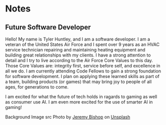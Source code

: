 # Notes

## Future Software Developer  

Hello! My name is Tyler Huntley, and I am a software developer. I am a veteran of the United States Air Force and I spent over 9 years as an HVAC service technician repairing and maintaining heating equipment and building great relationships with my clients. I have a strong attention to detail and I try to live according to the Air Force Core Values to this day. Those Core Values are: integrity first, service before self, and excellence in all we do. I am currently attending Code Fellows to gain a strong foundation for software development. I plan on applying these learned skills as part of a team, building products (or games) that may bring joy to people of all ages, for generations to come.  

I am excited for what the future of tech holds in ragards to gaming as well as consumer use AI. I am even more excited for the use of smarter AI in gaming!

Background Image src Photo by <a href="https://unsplash.com/@jeremybishop?utm_source=unsplash&utm_medium=referral&utm_content=creditCopyText">Jeremy Bishop</a> on <a href="https://unsplash.com/backgrounds?utm_source=unsplash&utm_medium=referral&utm_content=creditCopyText">Unsplash</a>
  